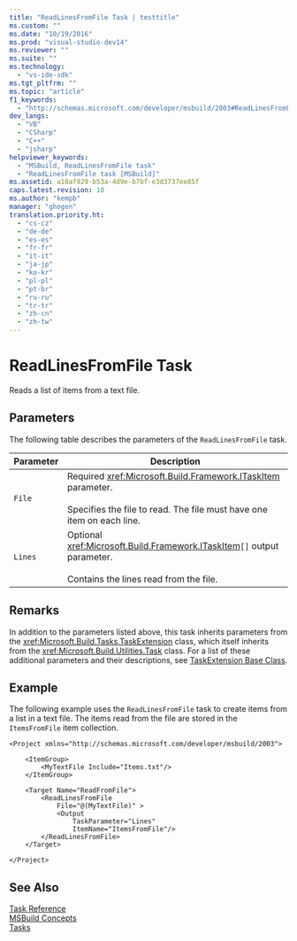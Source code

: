 ```yaml
---
title: "ReadLinesFromFile Task | testtitle"
ms.custom: ""
ms.date: "10/19/2016"
ms.prod: "visual-studio-dev14"
ms.reviewer: ""
ms.suite: ""
ms.technology: 
  - "vs-ide-sdk"
ms.tgt_pltfrm: ""
ms.topic: "article"
f1_keywords: 
  - "http://schemas.microsoft.com/developer/msbuild/2003#ReadLinesFromFile"
dev_langs: 
  - "VB"
  - "CSharp"
  - "C++"
  - "jsharp"
helpviewer_keywords: 
  - "MSBuild, ReadLinesFromFile task"
  - "ReadLinesFromFile task [MSBuild]"
ms.assetid: a18af929-b53a-4d9e-b7bf-e3d3737ee85f
caps.latest.revision: 10
ms.author: "kempb"
manager: "ghogen"
translation.priority.ht: 
  - "cs-cz"
  - "de-de"
  - "es-es"
  - "fr-fr"
  - "it-it"
  - "ja-jp"
  - "ko-kr"
  - "pl-pl"
  - "pt-br"
  - "ru-ru"
  - "tr-tr"
  - "zh-cn"
  - "zh-tw"
---
```

# ReadLinesFromFile Task
Reads a list of items from a text file.  
  
## Parameters  
 The following table describes the parameters of the `ReadLinesFromFile` task.  
  
|Parameter|Description|  
|---------------|-----------------|  
|`File`|Required <xref:Microsoft.Build.Framework.ITaskItem> parameter.<br /><br /> Specifies the file to read. The file must have one item on each line.|  
|`Lines`|Optional <xref:Microsoft.Build.Framework.ITaskItem>`[]` output parameter.<br /><br /> Contains the lines read from the file.|  
  
## Remarks  
 In addition to the parameters listed above, this task inherits parameters from the <xref:Microsoft.Build.Tasks.TaskExtension> class, which itself inherits from the <xref:Microsoft.Build.Utilities.Task> class. For a list of these additional parameters and their descriptions, see [TaskExtension Base Class](../reference/taskextension-base-class.md).  
  
## Example  
 The following example uses the `ReadLinesFromFile` task to create items from a list in a text file. The items read from the file are stored in the `ItemsFromFile` item collection.  
  
```  
<Project xmlns="http://schemas.microsoft.com/developer/msbuild/2003">  
  
    <ItemGroup>  
        <MyTextFile Include="Items.txt"/>  
    </ItemGroup>  
  
    <Target Name="ReadFromFile">  
        <ReadLinesFromFile  
            File="@(MyTextFile)" >  
            <Output  
                TaskParameter="Lines"  
                ItemName="ItemsFromFile"/>  
        </ReadLinesFromFile>  
    </Target>  
  
</Project>  
```  
  
## See Also  
 [Task Reference](../reference/msbuild-task-reference.md)   
 [MSBuild Concepts](../reference/msbuild-concepts.md)   
 [Tasks](../reference/msbuild-tasks.md)